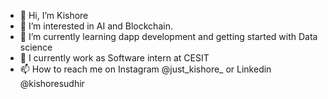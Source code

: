 - 👋 Hi, I’m Kishore
- 👀 I’m interested in AI and Blockchain.
- 🌱 I’m currently learning dapp development and getting started with Data science
- 💞️ I currently work as Software intern at CESIT
- 📫 How to reach me on Instagram @just_kishore_ or Linkedin @kishoresudhir

<!---
justKishore/justKishore is a ✨ special ✨ repository because its `README.md` (this file) appears on your GitHub profile.
You can click the Preview link to take a look at your changes.
--->

